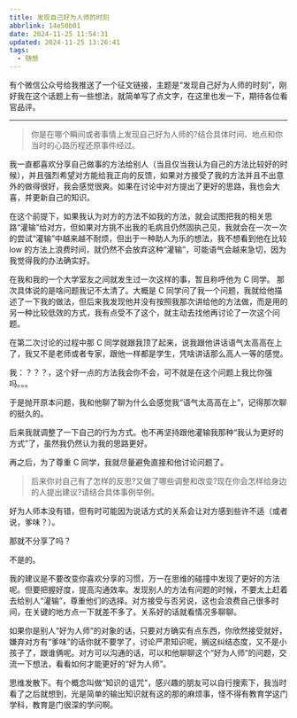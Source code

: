 ```yaml
---
title: 发现自己好为人师的时刻
abbrlink: 14e50b01
date: 2024-11-25 11:54:31
updated: 2024-11-25 13:26:41
tags:
  - 随想
---
```


有个微信公众号给我推送了一个征文链接，主题是“发现自己好为人师的时刻”，刚好我在这个话题上有一些想法，就简单写了点文字，在这里也发一下，期待各位看官品评。

---

> 你是在哪个瞬间或者事情上发现自己好为人师的?结合具体时间、地点和你当时的心路历程还原事件经过。

我一直都喜欢分享自己做事的方法给别人（当且仅当我认为自己的方法比较好的时候），并且强烈希望对方能给我正向的反馈，如果对方接受了我的方法并且不出意外的做得很好，我会感觉很爽。如果在讨论中对方提出了更好的思路，我也会大喜，并更新自己的知识。

在这个前提下，如果我认为对方的方法不如我的方法，就会试图把我的相关思路“灌输”给对方，但如果对方挑不出我的毛病且仍然固执己见，我就会在一次一次的尝试“灌输”中越来越不耐烦，但出于一种助人为乐的想法，我不想看到他在比较 low 的方法上浪费时间，就仍然不会放弃这种“灌输”，可能语气会越来急切，因为我觉得我的办法确实好。

在我和我的一个大学室友之间就发生过一次这样的事，暂且称呼他为 C 同学。 那次具体说的是啥问题我记不太清了。大概是 C 同学问了我一个问题，我就给他描述了一下我的做法，但后来我发现他并没有按照我那次讲给他的方法做，而是用的另一种比较低效的方式，我有点受不了这个，就主动去找他再讨论了一次这个问题。

在第二次讨论的过程中那 C 同学就跟我顶了起来，说我跟他讲话语气太高高在上了，我又不是老师或者专家，跟他一样都是学生，凭啥讲话那么高人一等的感觉。

我：？？？，这个好一点的方法我会你不会，可不就是在这个问题上我比你强吗。。。

于是抛开原本问题，我和他聊了聊为什么会感觉我“语气太高高在上”，记得那次聊的挺久的。

后来我就调整了一下自己的行为方式。也不再坚持跟他灌输我那种“我认为更好的方式”了，虽然我仍然认为我的思路更好。

再之后，为了尊重 C 同学，我就尽量避免直接和他讨论问题了。

> 后来你对自己有了怎样的反思?又做了哪些调整和改变?现在你会怎样给身边的人提出建议?请结合具体事例举例。

好为人师本没有错，但有时可能因为说话方式的关系会让对方感到些许不适（或者说，爹味？）。

那就不分享了吗？

不是的。

我的建议是不要改变你喜欢分享的习惯，万一在思维的碰撞中发现了更好的方法呢。但要把握好度，提高沟通效率。发现别人的方法有问题的时候，不要太上赶着去给别人“灌输”，尊重他们的选择。对方接受与否另说，这也会浪费自己很多时间，在关键的地方点一下就差不多了。关系好的话就看情况多聊聊。

如果你是别人“好为人师”的对象的话，只要对方确实有点东西，你欣然接受就好，嫌弃对方有“爹味”的话你就不要学了，讨论严肃知识呢，搁这纠结态度，又不是小孩子了，跟谁俩呢。对方可以沟通的话，可以和他聊聊这个“好为人师”的问题，交流一下想法，看看如何才能更好的“好为人师”。

思维发散下。有个概念叫做“知识的诅咒”，感兴趣的朋友可以自行搜索下，我当时看了之后就想到，光是简单的输出知识就有这的那的麻烦事，怪不得有教育学这门学科，教育是门很深的学问啊。
